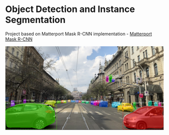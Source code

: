 # Object Detection and Instance Segmentation

Project based on Matterport Mask R-CNN implementation - [Matterport Mask R-CNN](https://github.com/matterport/Mask_RCNN)

![Instance Segmentation Sample](assets/sample.png)

